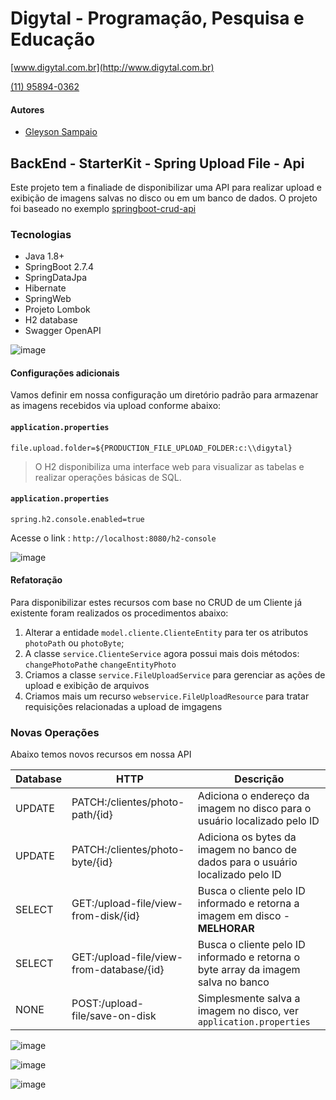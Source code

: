 # Digytal - Programação, Pesquisa e Educação
[www.digytal.com.br](http://www.digytal.com.br)

[(11) 95894-0362](https://api.whatsapp.com/send?phone=5511958940362)

#### Autores
- [Gleyson Sampaio](https://github.com/glysns)

## BackEnd - StarterKit - Spring Upload File - Api

Este projeto tem a finaliade de disponibilizar uma API para realizar upload e exibição de imagens salvas no disco ou em um banco de dados. O projeto foi baseado no exemplo [springboot-crud-api](https://github.com/glysns/backend-stater-kit/tree/main/spring/springboot-crud-api)

### Tecnologias

* Java 1.8+
* SpringBoot 2.7.4
* SpringDataJpa
* Hibernate
* SpringWeb
* Projeto Lombok
* H2 database
* Swagger OpenAPI

![image](https://github.com/glysns/backend-stater-kit/blob/main/spring/springboot-crud-api/src/main/resources/img/java-spring-framework.jpg)

#### Configurações adicionais

Vamos definir em nossa configuração um diretório padrão para armazenar as imagens recebidos via upload conforme abaixo:

#### **`application.properties`**
```shell
file.upload.folder=${PRODUCTION_FILE_UPLOAD_FOLDER:c:\\digytal}
```

> O H2 disponibiliza uma interface web para visualizar as tabelas e realizar operações básicas de SQL.

#### **`application.properties`**
```shell
spring.h2.console.enabled=true
```

Acesse o link : `http://localhost:8080/h2-console`

![image](https://github.com/glysns/backend-stater-kit/blob/main/spring/springboot-crud-api/src/main/resources/img/h2-login.png)


#### Refatoração

Para disponibilizar estes recursos com base no CRUD de um Cliente já existente foram realizados os procedimentos abaixo:

1. Alterar a entidade `model.cliente.ClienteEntity` para ter os atributos `photoPath` ou `photoByte`;
2. A classe `service.ClienteService` agora possui mais dois métodos: `changePhotoPath`e `changeEntityPhoto`
3. Criamos a classe `service.FileUploadService` para gerenciar as ações de upload e exibição de arquivos
4. Criamos mais um recurso `webservice.FileUploadResource` para tratar requisições relacionadas a upload de imgagens  


### Novas Operações

Abaixo temos novos recursos em nossa API

| Database | HTTP                  | Descrição                                                  |
|----------|-----------------------|------------------------------------------------------------|
| UPDATE   | PATCH:/clientes/photo-path/{id}| Adiciona o endereço da imagem no disco para o usuário localizado pelo ID|
| UPDATE   | PATCH:/clientes/photo-byte/{id}         | Adiciona os bytes da imagem no banco de dados para o usuário localizado pelo ID|
| SELECT   | GET:/upload-file/view-from-disk/{id}    | Busca o cliente pelo ID informado e retorna a imagem em disco - **MELHORAR**|
| SELECT   | GET:/upload-file/view-from-database/{id}    | Busca o cliente pelo ID informado e retorna o byte array da imagem salva no banco|
| NONE     | POST:/upload-file/save-on-disk    | Simplesmente salva a imagem no disco, ver `application.properties` |


![image](https://github.com/glysns/backend-stater-kit/blob/main/spring/springboot-crud-api/src/main/resources/img/swagger-cliente-photo.png)

![image](https://github.com/glysns/backend-stater-kit/blob/main/spring/springboot-crud-api/src/main/resources/img/img_path.png)

![image](https://github.com/glysns/backend-stater-kit/blob/main/spring/springboot-crud-api/src/main/resources/img/img_byte.png)



